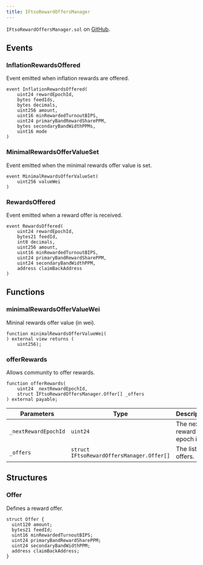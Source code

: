 ```yaml
---
title: IFtsoRewardOffersManager
---
```


<!-- This is an autogenerated file. Do not edit! -->

`IFtsoRewardOffersManager.sol` on [GitHub](https://github.com/flare-foundation/flare-smart-contracts-v2/blob/main/contracts/userInterfaces/IFtsoRewardOffersManager.sol).

## Events

### InflationRewardsOffered

Event emitted when inflation rewards are offered.

```solidity
event InflationRewardsOffered(
    uint24 rewardEpochId,
    bytes feedIds,
    bytes decimals,
    uint256 amount,
    uint16 minRewardedTurnoutBIPS,
    uint24 primaryBandRewardSharePPM,
    bytes secondaryBandWidthPPMs,
    uint16 mode
)
```

### MinimalRewardsOfferValueSet

Event emitted when the minimal rewards offer value is set.

```solidity
event MinimalRewardsOfferValueSet(
    uint256 valueWei
)
```

### RewardsOffered

Event emitted when a reward offer is received.

```solidity
event RewardsOffered(
    uint24 rewardEpochId,
    bytes21 feedId,
    int8 decimals,
    uint256 amount,
    uint16 minRewardedTurnoutBIPS,
    uint24 primaryBandRewardSharePPM,
    uint24 secondaryBandWidthPPM,
    address claimBackAddress
)
```

## Functions

### minimalRewardsOfferValueWei

Mininal rewards offer value (in wei).

```solidity
function minimalRewardsOfferValueWei(
) external view returns (
    uint256);
```

### offerRewards

Allows community to offer rewards.

```solidity
function offerRewards(
    uint24 _nextRewardEpochId,
    struct IFtsoRewardOffersManager.Offer[] _offers
) external payable;
```

| Parameters           | Type                                      | Description               |
| -------------------- | ----------------------------------------- | ------------------------- |
| `_nextRewardEpochId` | `uint24`                                  | The next reward epoch id. |
| `_offers`            | `struct IFtsoRewardOffersManager.Offer[]` | The list of offers.       |

## Structures

### Offer

Defines a reward offer.

```solidity
struct Offer {
  uint120 amount;
  bytes21 feedId;
  uint16 minRewardedTurnoutBIPS;
  uint24 primaryBandRewardSharePPM;
  uint24 secondaryBandWidthPPM;
  address claimBackAddress;
}
```
